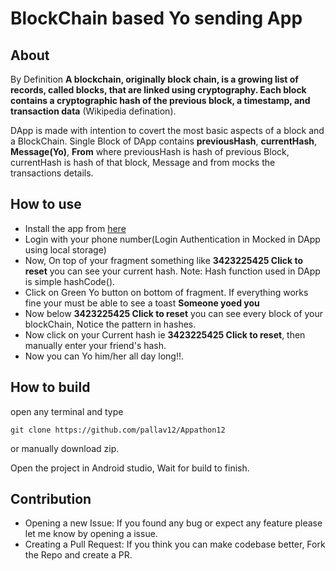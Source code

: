 # BlockChain based Yo sending App

## About
By Definition **A blockchain, originally block chain, is a growing list of records, called blocks, that are linked using cryptography. Each block contains a cryptographic hash of the previous block, a timestamp, and transaction data** (Wikipedia defination).

DApp is made with intention to covert the most basic aspects of a block and a BlockChain.
Single Block of DApp contains **previousHash**, **currentHash**, **Message(Yo)**, **From** where previousHash is hash of previous Block, currentHash is hash of that block, Message and from mocks the transactions details.

## How to use
-  Install the app from [here](https://github.com/pallav12/Appathon19/blob/master/app-debug.apk)
-  Login with your phone number(Login Authentication in Mocked in DApp using local storage)
-  Now, On top of your fragment something like **3423225425 Click to reset** you can see your current hash. Note: Hash function used in DApp is simple hashCode().
-  Click on Green Yo button on bottom of fragment. If everything works fine your must be able to see a toast **Someone yoed you**
-  Now below **3423225425 Click to reset** you can see every block of your blockChain, Notice the pattern in hashes.
-  Now click on your Current hash ie **3423225425 Click to reset**, then manually enter your friend's hash.
-  Now you can Yo him/her all day long!!.
## How to build
open any terminal and type
~~~
git clone https://github.com/pallav12/Appathon12
~~~
or manually download zip.

Open the project in Android studio, Wait for build to finish.

## Contribution
- Opening a new Issue: If you found any bug or expect any feature please let me know by opening a issue.
- Creating a Pull Request: If you think you can make codebase better, Fork the Repo and create a PR.
